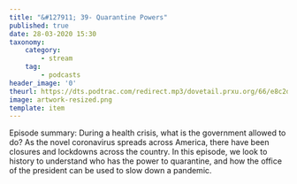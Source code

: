 ```yaml
---
title: "&#127911; 39- Quarantine Powers"
published: true
date: 28-03-2020 15:30
taxonomy:
    category:
        - stream
    tag:
        - podcasts
header_image: '0'
theurl: https://dts.podtrac.com/redirect.mp3/dovetail.prxu.org/66/e8c2ddac-2630-4382-b3f5-826c8f60597a/TCL_39_Quarantine_pt_01.mp3
image: artwork-resized.png
template: item
--- 
```

Episode summary: During a health crisis, what is the government allowed to do? As the novel coronavirus spreads across America, there have been closures and lockdowns across the country. In this episode, we look to history to understand who has the power to quarantine, and how the office of the president can be used to slow down a pandemic.
